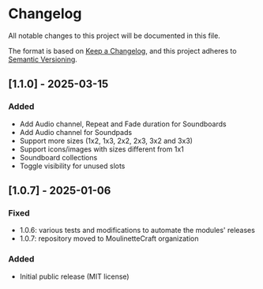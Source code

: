 # Changelog
All notable changes to this project will be documented in this file.

The format is based on [Keep a Changelog](https://keepachangelog.com/en/1.0.0/),
and this project adheres to [Semantic Versioning](https://semver.org/spec/v2.0.0.html).

## [1.1.0] - 2025-03-15
### Added
- Add Audio channel, Repeat and Fade duration for Soundboards
- Add Audio channel for Soundpads
- Support more sizes (1x2, 1x3, 2x2, 2x3, 3x2 and 3x3)
- Support icons/images with sizes different from 1x1
- Soundboard collections
- Toggle visibility for unused slots

## [1.0.7] - 2025-01-06
### Fixed
- 1.0.6: various tests and modifications to automate the modules' releases
- 1.0.7: repository moved to MoulinetteCraft organization
### Added
- Initial public release (MIT license)
